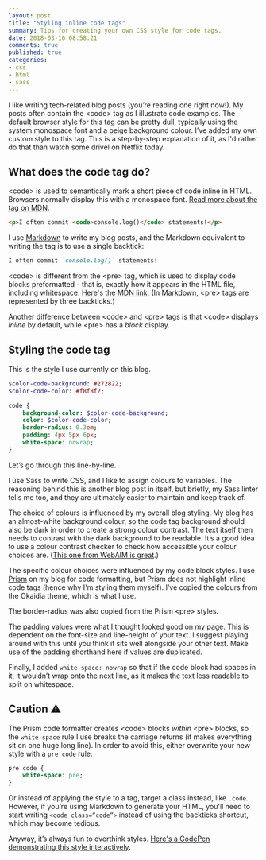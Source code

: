 ```yaml
---
layout: post
title: "Styling inline code tags"
summary: Tips for creating your own CSS style for code tags.
date: 2018-03-16 08:58:21
comments: true
published: true
categories:
- css
- html
- sass
---
```


I like writing tech-related blog posts (you’re reading one right now!). My posts often contain the &lt;code&gt; tag as I illustrate code examples. The default browser style for this tag can be pretty dull, typically using the system monospace font and a beige background colour. I've added my own custom style to this tag. This is a step-by-step explanation of it, as I'd rather do that than watch some drivel on Netflix today.

## What does the code tag do?

&lt;code&gt; is used to semantically mark a short piece of code inline in HTML. Browsers normally display this with a monospace font. [Read more about the tag on MDN](https://developer.mozilla.org/en-US/docs/Web/HTML/Element/code).

```html
<p>I often commit <code>console.log()</code> statements!</p>
```

I use [Markdown](https://en.wikipedia.org/wiki/Markdown) to write my blog posts, and the Markdown equivalent to writing the tag is to use a single backtick:

```markdown
I often commit `console.log()` statements!
```

&lt;code&gt; is different from the &lt;pre&gt; tag, which is used to display code blocks preformatted - that is, exactly how it appears in the HTML file, including whitespace. [Here's the MDN link](https://developer.mozilla.org/en-US/docs/Web/HTML/Element/pre). (In Markdown, &lt;pre&gt; tags are represented by three backticks.)

Another difference between &lt;code&gt; and &lt;pre&gt; tags is that &lt;code&gt; displays _inline_ by default, while &lt;pre&gt; has a _block_ display.

## Styling the code tag

This is the style I use currently on this blog.

```sass
$color-code-background: #272822;
$color-code-color: #f8f8f2;

code {
    background-color: $color-code-background;
    color: $color-code-color;
    border-radius: 0.3em;
    padding: 4px 5px 6px;
    white-space: nowrap;
}
```

Let’s go through this line-by-line.

I use Sass to write CSS, and I like to assign colours to variables. The reasoning behind this is another blog post in itself, but briefly, my Sass linter tells me too, and they are ultimately easier to maintain and keep track of.

The choice of colours is influenced by my overall blog styling. My blog has an almost-white background colour, so the code tag background should also be dark in order to create a strong colour contrast. The text itself then needs to contrast with the dark background to be readable. It’s a good idea to use a colour contrast checker to check how accessible your colour choices are. ([This one from WebAIM is great](https://webaim.org/resources/contrastchecker/).)

The specific colour choices were influenced by my code block styles. I use [Prism](http://prismjs.com/) on my blog for code formatting, but Prism does not highlight inline code tags (hence why I'm styling them myself). I’ve copied the colours from the Okaidia theme, which is what I use.

The border-radius was also copied from the Prism &lt;pre&gt; styles.

The padding values were what I thought looked good on my page. This is dependent on the font-size and line-height of your text. I suggest playing around with this until you think it sits well alongside your other text. Make use of the padding shorthand here if values are duplicated.

Finally, I added `white-space: nowrap` so that if the code block had spaces in it, it wouldn’t wrap onto the next line, as it makes the text less readable to split on whitespace.

## Caution ⚠️

The Prism code formatter creates &lt;code&gt; blocks _within_ &lt;pre&gt; blocks, so the `white-space` rule I use breaks the carriage returns (it makes everything sit on one huge long line). In order to avoid this, either overwrite your new style with a `pre code` rule:

```sass
pre code {
    white-space: pre;
}
```

Or instead of applying the style to a tag, target a class instead, like `.code`. However, if you’re using Markdown to generate your HTML, you'll need to start writing `<code class=“code”>` instead of using the backticks shortcut, which may become tedious.

Anyway, it’s always fun to overthink styles. [Here's a CodePen demonstrating this style interactively](https://codepen.io/claireparker/pen/NyyNxw).
